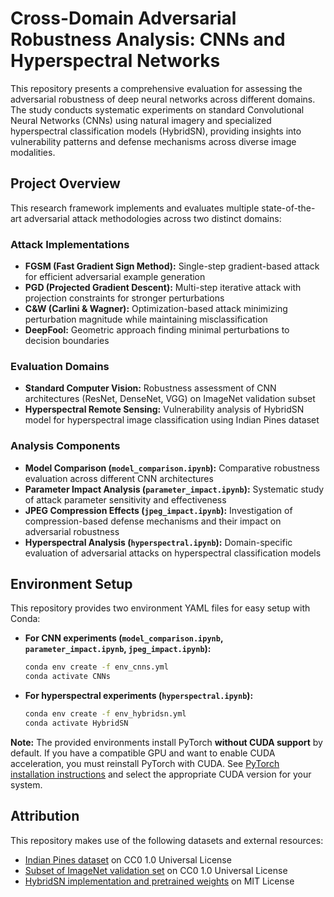 # Cross-Domain Adversarial Robustness Analysis: CNNs and Hyperspectral Networks

This repository presents a comprehensive evaluation for assessing the adversarial robustness of deep neural networks across different domains. The study conducts systematic experiments on standard Convolutional Neural Networks (CNNs) using natural imagery and specialized hyperspectral classification models (HybridSN), providing insights into vulnerability patterns and defense mechanisms across diverse image modalities.

## Project Overview

This research framework implements and evaluates multiple state-of-the-art adversarial attack methodologies across two distinct domains:

### **Attack Implementations**
- **FGSM (Fast Gradient Sign Method):** Single-step gradient-based attack for efficient adversarial example generation
- **PGD (Projected Gradient Descent):** Multi-step iterative attack with projection constraints for stronger perturbations
- **C&W (Carlini & Wagner):** Optimization-based attack minimizing perturbation magnitude while maintaining misclassification
- **DeepFool:** Geometric approach finding minimal perturbations to decision boundaries

### **Evaluation Domains**
- **Standard Computer Vision:** Robustness assessment of CNN architectures (ResNet, DenseNet, VGG) on ImageNet validation subset
- **Hyperspectral Remote Sensing:** Vulnerability analysis of HybridSN model for hyperspectral image classification using Indian Pines dataset

### **Analysis Components**
- **Model Comparison (`model_comparison.ipynb`):** Comparative robustness evaluation across different CNN architectures
- **Parameter Impact Analysis (`parameter_impact.ipynb`):** Systematic study of attack parameter sensitivity and effectiveness
- **JPEG Compression Effects (`jpeg_impact.ipynb`):** Investigation of compression-based defense mechanisms and their impact on adversarial robustness
- **Hyperspectral Analysis (`hyperspectral.ipynb`):** Domain-specific evaluation of adversarial attacks on hyperspectral classification models

## Environment Setup

This repository provides two environment YAML files for easy setup with Conda:

- **For CNN experiments (`model_comparison.ipynb`, `parameter_impact.ipynb`, `jpeg_impact.ipynb`):**
  ```sh
  conda env create -f env_cnns.yml
  conda activate CNNs
  ```
- **For hyperspectral experiments (`hyperspectral.ipynb`):**
  ```sh
  conda env create -f env_hybridsn.yml
  conda activate HybridSN
  ```

**Note:**
The provided environments install PyTorch **without CUDA support** by default. If you have a compatible GPU and want to enable CUDA acceleration, you must reinstall PyTorch with CUDA. See [PyTorch installation instructions](https://pytorch.org/get-started/locally/) and select the appropriate CUDA version for your system.

## Attribution

This repository makes use of the following datasets and external resources:
- [Indian Pines dataset](https://www.ehu.eus/ccwintco/index.php?title=Hyperspectral_Remote_Sensing_Scenes#Indian_Pines) on CC0 1.0 Universal License
- [Subset of ImageNet validation set](https://www.kaggle.com/datasets/titericz/imagenet1k-val) on CC0 1.0 Universal License 
- [HybridSN implementation and pretrained weights](https://github.com/Pancakerr/HybridSN) on MIT License
